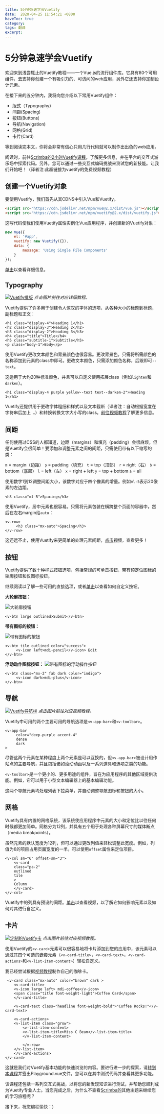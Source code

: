 ```yaml
---
title: 5分钟急速学会Vuetify
date:  2020-04-25 11:54:21 +0800
haveToc: true
category:
tags: 翻译
excerpt:
---
```


# 5分钟急速学会Vuetify

[原链接]: https://www.freecodecamp.org/news/learn-vuetify-in-5-minutes/	"Learn Vuetify in 5 Minutes"

欢迎来到浅尝辄止的Vuetify教程——一个Vue.js的流行组件库。它具有80个可用组件，去支持你创建一个有吸引力的、可访问的web应用，另外它还支持你定制设计元素。

在接下来的五分钟内，我将向您介绍以下常用Vuetify组件：

- 版式（Typography）
- 间距(Spacing)
- 按钮(Buttons)
- 导航(Navigation)
- 网格(Grid)
- 卡片(Card)

等到阅读完本文，你将会非常有信心只用几行代码就可以制作出出色的web应用。

阅读时，前往[Scrimba的2小时Vuetify课程](https://scrimba.com/course/gvuetify?utm_source=dev.to&utm_medium=referral&utm_campaign=gvuetify_5_minute_article)，了解更多信息，并在平台的交互式游乐场中探索代码。另外，您可以通过一些交互式编码挑战来测试您的新技能。让我们开始吧！（译者注:此超链接为vuetify的免费视频教程）

## 创建一个Vuetify对象

要使用Vuetify，我们首先从其CDNS中引入Vue和Vuetify。

```html
<script src="https://cdn.jsdelivr.net/npm/vue@2.x/dist/vue.js"></script>
<script src="https://cdn.jsdelivr.net/npm/vuetify@2.x/dist/vuetify.js"></script>
```

这写代码使我们使用Vuetify属性实例化Vue应用程序，并创建新的Vuetify对象：

```js
new Vue({ 
    el: '#app',
    vuetify: new Vuetify({}),
    data: {
        message: 'Using Single File Components'
    }
});
```

[单击](https://scrimba.com/p/pP4xZu3/ckPbepSM?utm_source=dev.to&utm_medium=referral&utm_campaign=gvuetify_5_minute_article)以查看详细信息。

## Typography

[![Vuetify排版](https://dev-to-uploads.s3.amazonaws.com/i/uey76nlf4hxjttq9krzh.png)](https://scrimba.com/p/pP4xZu3/cMqPmeTG?utm_source=dev.to&utm_medium=referral&utm_campaign=gvuetify_5_minute_article)
*点击图片前往对应详细教程。*

Vuetify提供了许多用于创建令人惊叹的字体的选项，从各种大小的标题到标题，副标题和正文：

```vue
<h1 class="display-4">Heading 1</h1>
<h2 class="display-3">Heading 2</h2>
<h3 class="display-2">Heading 3</h3>
<h4 class="title">Title</h4>
<h5 class="subtitle-1">Subtitle</h5>
<p class="body-1">Body</p>
```

使用Vuetify更改文本颜色和背景颜色也很容易。更改背景色，只需将所需颜色的名称添加到元素的class中即可。更改文本颜色，只需添加颜色名称，后跟即可`--text`。

这适用于大约20种标准颜色，并且可以自定义使用拓展class（例如`lighten`和`darken`）。

```vue
<h1 class="display-4 purple yellow--text text--darken-2">Heading 1</h1>
```

Vuetify还提供用于更改字体粗细和样式以及文本截断（译者注：自动根据宽度在字符串后加上` …`）和转换转换文字大小写的class。[前往视频教程](https://scrimba.com/p/pP4xZu3/cMqPmeTG?utm_source=dev.to&utm_medium=referral&utm_campaign=gvuetify_5_minute_article)了解更多信息。

## 间距

任何使用过CSS的人都知道，边距（margins）和填充（padding）会很麻烦。但是Vuetify会很简单！要添加和调整元素之间的间距，只需使用带有以下缩写的类：

`m` = margin（边距）
`p` = padding（填充）
`t` = top（顶部）
`r` = right（右）
`b` = bottom（底部）
`l` = left（左）
`x` = right + left
`y` = top + bottom
`a` = all

使用数字1到12调整间距大小，该数字对应于四个像素的增量。例如`ml-5`表示20像素的左边距。

```vue
<h3 class="ml-5">Spacing</h3>
```

使用Vuetify，居中元素也很容易。只需将元素包装在横跨整个页面的容器中，然后在左右margin给`auto`：

```vue
<v-row>
     <h3 class="mx-auto">Spacing</h3>
</v-row>
```

这还远不止，使用Vuetify来更简单的处理元素间距，[点击](https://scrimba.com/p/pP4xZu3/cD7pnzSw?utm_source=dev.to&utm_medium=referral&utm_campaign=gvuetify_5_minute_article)视频，查看更多！

## 按钮

Vuetify提供了数十种样式按钮选项，包括常规的可单击按钮，带有预定位图标的轮廓按钮和仅图标按钮。

继续阅读以了解一些可用的直接选项，或者[单击](https://scrimba.com/p/pP4xZu3/crmrBwtP?utm_source=dev.to&utm_medium=referral&utm_campaign=gvuetify_5_minute_article)以查看如何自定义按钮。

**大轮廓按钮：**

![大轮廓按钮](https://dev-to-uploads.s3.amazonaws.com/i/uobelihs9l8ab86duimx.png)

```vue
<v-btn large outlined>Submit</v-btn>
```

**带有图标的按钮：**

![带有图标的按钮](https://dev-to-uploads.s3.amazonaws.com/i/zbs74uvuqnyfyrg529yq.png)

```vue
<v-btn tile outlined color="success">
     <v-icon left>mdi-pencil</v-icon> Edit
</v-btn>
```

**浮动动作图标按钮：**
![带有图标的浮动操作按钮](https://dev-to-uploads.s3.amazonaws.com/i/39p0zcaeyr8plveu2tjj.png)

```vue
<v-btn class="mx-2" fab dark color="indigo">
     <v-icon dark>mdi-plus</v-icon>
</v-btn>
```

## 导航

[![Vuetify导航栏](https://dev-to-uploads.s3.amazonaws.com/i/z4iz7cjvdttvdk31227f.png)](https://scrimba.com/p/pP4xZu3/czkwwQCw?utm_source=dev.to&utm_medium=referral&utm_campaign=gvuetify_5_minute_article)
*点击图片前往对应视频教程。*

Vuetify中可用的两个主要可用的导航选项是`<v-app-bar>`和`<v-toolbar>`。

```vue
<v-app-bar
     color="deep-purple accent-4"
     dense
     dark
>
```

尽管这两个元素在某种程度上两个元素是可以互换的，但`<v-app-bar>`被设计用作站点的主要导航，并且包括诸如滚动动画以及一系列道具和选项之类的功能。

`<v-toolbar>`是一个更小的、更多用途的组件，旨在为应用程序的其他区域提供功能。例如，它可以用于小型文本编辑器上的基本编辑功能。

这两个导航元素均处理列表下拉菜单，并自动调整导航图标和按钮的大小。

## 网格

Vuetify具有内置的网格系统，该系统使应用程序中元素的大小和定位比以往任何时候都更加简单。网格分为12列，并具有五个用于处理各种屏幕尺寸的媒体断点（media breakpoints）。

虽然元素的默认宽度为12列，但可以通过更改列值来轻松调整此宽度。例如，列值为6的项目占用页面宽度的一半。可以使用`offset`属性来定位项目。

```vue
<v-col sm="6" offset-sm="3">
    <v-card
    class="pa-2"
    outlined
    tile
    >
    Column
    </v-card>
</v-col>
```

Vuetify中的列具有预设的间距。[单击](https://scrimba.com/p/pP4xZu3/cWKBnPSV?utm_source=dev.to&utm_medium=referral&utm_campaign=gvuetify_5_minute_article)以查看视频，以了解它如何影响元素以及如何对其进行自定义。

## 卡片

[![定制的Vuetify卡](https://dev-to-uploads.s3.amazonaws.com/i/mvxtqa1l2dfze9mu8acv.png)](https://scrimba.com/p/pP4xZu3/cdNW42t8?utm_source=dev.to&utm_medium=referral&utm_campaign=gvuetify_5_minute_article)
*点击图片前往对应视频教程。*

使用Vuetify的`<v-card>`元素可以很容易地将卡片添加到您的应用中，该元素可以通过其四个可选的嵌套元素（`<v-card-title>`，`<v-card-text>`，`<v-card-actions>`和`<v-list-item-content>`）轻松自定义。

我已经尝试根据[视频教程](https://scrimba.com/p/pP4xZu3/cdNW42t8?utm_source=dev.to&utm_medium=referral&utm_campaign=gvuetify_5_minute_article)制作自己的咖啡卡。

```vue
 <v-card class="mx-auto" color="brown" dark >
    <v-card-title>
    <v-icon large left> mdi-coffee</v-icon>
    <span class="title font-weight-light">Coffee Card</span>
    </v-card-title>

    <v-card-text class="headline font-weight-bold">"Coffee Rocks!"</v-card-text>

    <v-card-actions>
    <v-list-item class="grow">
        <v-list-item-content>
        <v-list-item-title>Miss C Bean</v-list-item-title>
        </v-list-item-content>

        </v-row>
    </v-list-item>
    </v-card-actions>
</v-card>
```

这就是我们对Vuetify基本功能的快速浏览的内容。要进行进一步的探索，请[转到本课程](https://scrimba.com/p/pP4xZu3/cdNW42t8?utm_source=dev.to&utm_medium=referral&utm_campaign=gvuetify_5_minute_article)并签出Playground.vue文件，您可以在其中测试代码并查看其更多功能。

该课程还包括一系列交互式挑战，以将您的新发现知识进行测试，并帮助您顺利成为Vuetify专业人士。当您完成之后，为什么不查看[Scrimba的](https://scrimba.com/?utm_source=dev.to&utm_medium=referral&utm_campaign=gvuetify_5_minute_article)其他主题来继续您的学习旅程呢？

接下来，祝您编程愉快：)